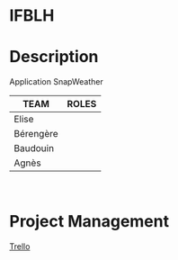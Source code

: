 # IFBLH

# Description
Application SnapWeather 
&nbsp; 


| TEAM | ROLES | 
| --------- |------------|
| Elise | |
| Bérengère | |
| Baudouin | |
| Agnès | | |

&nbsp;
# Project Management
[Trello](https://trello.com/invite/b/pb5sMsMt/3bd5267e33790e821ae5e08291ac27ee/ifblh) 

